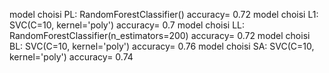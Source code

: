 model choisi PL: RandomForestClassifier()  accuracy= 0.72
model choisi L1: SVC(C=10, kernel='poly')  accuracy= 0.7
model choisi LL: RandomForestClassifier(n_estimators=200)  accuracy= 0.72
model choisi BL: SVC(C=10, kernel='poly')  accuracy= 0.76
model choisi SA: SVC(C=10, kernel='poly')  accuracy= 0.74